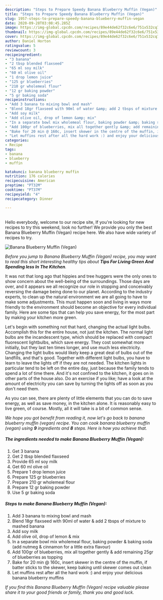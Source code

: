 ```yaml
---
description: "Steps to Prepare Speedy Banana Blueberry Muffin (Vegan)"
title: "Steps to Prepare Speedy Banana Blueberry Muffin (Vegan)"
slug: 1957-steps-to-prepare-speedy-banana-blueberry-muffin-vegan
date: 2020-09-28T03:08:45.285Z
image: https://img-global.cpcdn.com/recipes/89e44de62f32c6e6/751x532cq70/banana-blueberry-muffin-vegan-recipe-main-photo.jpg
thumbnail: https://img-global.cpcdn.com/recipes/89e44de62f32c6e6/751x532cq70/banana-blueberry-muffin-vegan-recipe-main-photo.jpg
cover: https://img-global.cpcdn.com/recipes/89e44de62f32c6e6/751x532cq70/banana-blueberry-muffin-vegan-recipe-main-photo.jpg
author: Daniel Horton
ratingvalue: 5
reviewcount: 3
recipeingredient:
- "3 banana"
- "2 tbsp blended flaxseed"
- "65 ml soy milk"
- "60 ml olive oil"
- "1 drop lemon juice"
- "125 gr blueberries"
- "210 gr wholemeal flour"
- "12 gr baking powder"
- "5 gr baking soda"
recipeinstructions:
- "Add 3 banana to mixing bowl and mash"
- "Blend 18gr flaxseed with 90ml of water &amp; add 2 tbsps of mixture to mashed banana"
- "Add soy milk"
- "Add olive oil, drop of lemon &amp; mix"
- "In a separate bowl mix wholemeal flour, baking powder &amp; baking soda (add nutmeg &amp; cinnamon for a little extra flavour)"
- "Add 100gr of blueberries, mix all together gently &amp; add remaining 25gr of blueberries as topping"
- "Bake for 20 min @ 160c, insert skewer in the centre of the muffin, if batter sticks to the skewer, keep baking until skewer comes out clean"
- "Let muffins rest after all the hard work :) and enjoy your delicious banana blueberry muffins"
categories:
- Recipe
tags:
- banana
- blueberry
- muffin

katakunci: banana blueberry muffin 
nutrition: 176 calories
recipecuisine: American
preptime: "PT32M"
cooktime: "PT37M"
recipeyield: "4"
recipecategory: Dinner

---
```

<br>
Hello everybody, welcome to our recipe site, If you're looking for new recipes to try this weekend, look no further! We provide you only the best Banana Blueberry Muffin (Vegan) recipe here. We also have wide variety of recipes to try.
<br>


![Banana Blueberry Muffin (Vegan)](https://img-global.cpcdn.com/recipes/89e44de62f32c6e6/751x532cq70/banana-blueberry-muffin-vegan-recipe-main-photo.jpg)

<i>Before you jump to Banana Blueberry Muffin (Vegan) recipe, you may want to read this short interesting healthy tips about 
<strong>Tips For Living Green And Spending less In The Kitchen</strong>.</i>
</br>

It was not that long ago that hippies and tree huggers were the only ones to show concern about the well-being of the surroundings. Those days are over, and it appears we all recognize our role in stopping and conceivably reversing the damage being done to our planet. According to the industry experts, to clean up the natural environment we are all going to have to make some adjustments. This must happen soon and living in ways more friendly to the environment should become an objective for every individual family. Here are some tips that can help you save energy, for the most part by making your kitchen more green.

Let's begin with something not that hard, changing the actual light bulbs. Accomplish this for the entire house, not just the kitchen. The normal light bulbs are the incandescent type, which should be replaced with compact fluorescent lightbulbs, which save energy. They cost somewhat more initially, but they last ten times longer, and use much less electricity. Changing the light bulbs would likely keep a great deal of bulbs out of the landfills, and that's good. Together with different light bulbs, you have to learn to leave the lights off if they are not needed. The kitchen lights in particular tend to be left on the entire day, just because the family tends to spend a lot of time there. And it's not confined to the kitchen, it goes on in other parts of the house also. Do an exercise if you like; have a look at the amount of electricity you can save by turning the lights off as soon as you don't need them.

As you can see, there are plenty of little elements that you can do to save energy, as well as save money, in the kitchen alone. It is reasonably easy to live green, of course. Mostly, all it will take is a bit of common sense.


<i>We hope you got benefit from reading it, now let's go back to banana blueberry muffin (vegan) recipe. You can cook banana blueberry muffin (vegan) using <strong>9</strong> ingredients and <strong>8</strong> steps. Here is how you achieve that.
</i>

##### The ingredients needed to make Banana Blueberry Muffin (Vegan):

1. Get 3 banana
1. Get 2 tbsp blended flaxseed
1. Provide 65 ml soy milk
1. Get 60 ml olive oil
1. Prepare 1 drop lemon juice
1. Prepare 125 gr blueberries
1. Prepare 210 gr wholemeal flour
1. Prepare 12 gr baking powder
1. Use 5 gr baking soda


##### Steps to make Banana Blueberry Muffin (Vegan):

1. Add 3 banana to mixing bowl and mash
1. Blend 18gr flaxseed with 90ml of water &amp; add 2 tbsps of mixture to mashed banana
1. Add soy milk
1. Add olive oil, drop of lemon &amp; mix
1. In a separate bowl mix wholemeal flour, baking powder &amp; baking soda (add nutmeg &amp; cinnamon for a little extra flavour)
1. Add 100gr of blueberries, mix all together gently &amp; add remaining 25gr of blueberries as topping
1. Bake for 20 min @ 160c, insert skewer in the centre of the muffin, if batter sticks to the skewer, keep baking until skewer comes out clean
1. Let muffins rest after all the hard work :) and enjoy your delicious banana blueberry muffins


<i>If you find this Banana Blueberry Muffin (Vegan) recipe valuable please share it to your good friends or family, thank you and good luck.</i>
